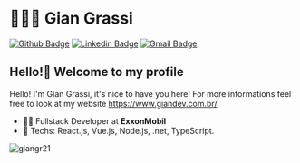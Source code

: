 # 👨🏼‍💻 Gian Grassi

[![Github Badge](https://img.shields.io/badge/-Github-000?style=flat-square&logo=Github&logoColor=white&link=https://github.com/giangr21)](https://github.com/giangr21)
[![Linkedin Badge](https://img.shields.io/badge/-LinkedIn-blue?style=flat-square&logo=Linkedin&logoColor=white&link=https://www.linkedin.com/in/gian-antunes-21163b152/)](https://www.linkedin.com/in/gian-antunes-grassi-21163b152/)
[![Gmail Badge](https://img.shields.io/badge/-Gmail-c14438?style=flat-square&logo=Gmail&logoColor=white&link=mailto:giangr21@gmail.com)](mailto:giangr21@gmail.com)

## Hello!👋 Welcome to my profile

Hello! I'm Gian Grassi, it's nice to have you here! 
For more informations feel free to look at my website https://www.giandev.com.br/

- :office_worker: Fullstack Developer at **ExxonMobil**
- :blue_heart: Techs: React.js, Vue.js, Node.js, .net, TypeScript.
<p><img align="center" src="https://github-readme-stats.vercel.app/api/top-langs?username=giangr21&show_icons=true&theme=dracula&locale=en&layout=compact" alt="giangr21" /></p>
